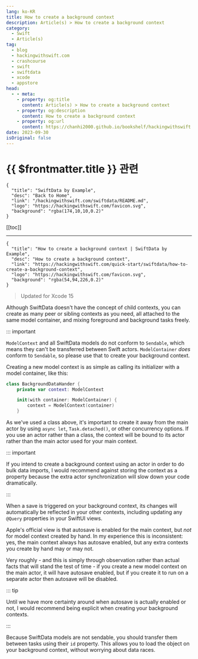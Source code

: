 ```yaml
---
lang: ko-KR
title: How to create a background context
description: Article(s) > How to create a background context
category:
  - Swift
  - Article(s)
tag: 
  - blog
  - hackingwithswift.com
  - crashcourse
  - swift
  - swiftdata
  - xcode
  - appstore
head:
  - - meta:
    - property: og:title
      content: Article(s) > How to create a background context
    - property: og:description
      content: How to create a background context
    - property: og:url
      content: https://chanhi2000.github.io/bookshelf/hackingwithswift.com/swiftdata/how-to-create-a-background-context.html
date: 2023-09-30
isOriginal: false
---
```


# {{ $frontmatter.title }} 관련

```component VPCard
{
  "title": "SwiftData by Example",
  "desc": "Back to Home",
  "link": "/hackingwithswift.com/swiftdata/README.md",
  "logo": "https://hackingwithswift.com/favicon.svg",
  "background": "rgba(174,10,10,0.2)"
}
```

[[toc]]

---

```component VPCard
{
  "title": "How to create a background context | SwiftData by Example",
  "desc": "How to create a background context",
  "link": "https://hackingwithswift.com/quick-start/swiftdata/how-to-create-a-background-context", 
  "logo": "https://hackingwithswift.com/favicon.svg",
  "background": "rgba(54,94,226,0.2)"
}
```

> Updated for Xcode 15

Although SwiftData doesn't have the concept of child contexts, you can create as many peer or sibling contexts as you need, all attached to the same model container, and mixing foreground and background tasks freely.

::: important

`ModelContext` and all SwiftData models do not conform to `Sendable`, which means they can't be transferred between Swift actors. `ModelContainer` *does* conform to `Sendable`, so please use that to create your background context.

Creating a new model context is as simple as calling its initializer with a model container, like this:

```swift
class BackgroundDataHander {
    private var context: ModelContext

    init(with container: ModelContainer) {
        context = ModelContext(container)
    }
```

As we've used a class above, it's important to create it away from the main actor by using `async let`, `Task.detached()`, or other concurrency options. If you use an actor rather than a class, the context will be bound to its actor rather than the main actor used for your main context.

::: important

If you intend to create a background context using an actor in order to do bulk data imports, I would recommend against storing the context as a property because the extra actor synchronization will slow down your code dramatically.

:::

When a save is triggered on your background context, its changes will automatically be reflected in your other contexts, including updating any `@Query` properties in your SwiftUI views.

Apple's official view is that autosave is enabled for the main context, but *not* for model context created by hand. In my experience this is inconsistent: yes, the main context always has autosave enabled, but any extra contexts you create by hand may or may not.

Very roughly - and this is simply through observation rather than actual facts that will stand the test of time - if you create a new model context on the main actor, it will have autosave enabled, but if you create it to run on a separate actor then autosave will be disabled.

::: tip

Until we have more certainty around when autosave is actually enabled or not, I would recommend being explicit when creating your background contexts.

:::

Because SwiftData models are not sendable, you should transfer them between tasks using their `id` property. This allows you to load the object on your background context, without worrying about data races.

